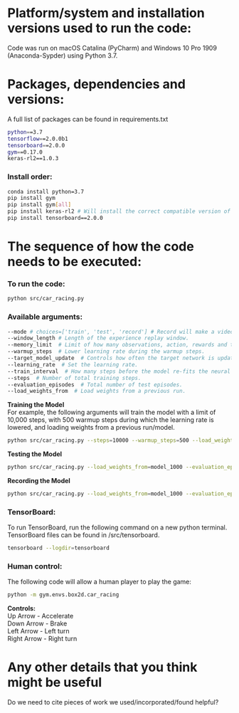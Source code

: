 # Platform/system and installation versions used to run the code:  

Code was run on macOS Catalina (PyCharm) and Windows 10 Pro 1909 (Anaconda-Sypder) using Python 3.7.

# Packages, dependencies and versions:  
A full list of packages can be found in requirements.txt  
```bash
python==3.7  
tensorflow==2.0.0b1  
tensorboard==2.0.0  
gym==0.17.0  
keras-rl2==1.0.3  
```

### Install order:  
```bash
conda install python=3.7  
pip install gym  
pip install gym[all]  
pip install keras-rl2 # Will install the correct compatible version of TensorFlow (2.0.0b1)  
pip install tensorboard==2.0.0  
```


# The sequence of how the code needs to be executed: 
### To run the code: 
```bash
python src/car_racing.py  
```

### Available arguments:  
```bash
--mode # choices=['train', 'test', 'record'] # Record will make a video of the runs
--window_length # Length of the experience replay window.
--memory_limit  # Limit of how many observations, action, rewards and terminal states to store.
--warmup_steps  # Lower learning rate during the warmup steps.
--target_model_update  # Controls how often the target network is updated (n'th step). 
--learning_rate  # Set the learning rate.
--train_interval  # How many steps before the model re-fits the neural network
--steps  # Number of total training steps.
--evaluation_episodes  # Total number of test episodes.
--load_weights_from  # Load weights from a previous run.
```

**Training the Model**  
For example, the following arguments will train the model with a limit of 10,000 steps, with 500 warmup steps during which the learning rate is lowered, and loading weights from a previous run/model. 
```bash
python src/car_racing.py --steps=10000 --warmup_steps=500 --load_weights_from=model_1000 --mode=train
```

**Testing the Model**
```bash
python src/car_racing.py --load_weights_from=model_1000 --evaluation_episodes=10 --mode=test 
```

**Recording the Model**
```bash
python src/car_racing.py --load_weights_from=model_1000 --evaluation_episodes=3 --mode=record 
```

### TensorBoard:
To run TensorBoard, run the following command on a new python terminal. TensorBoard files can be found in /src/tensorboard.
```bash
tensorboard --logdir=tensorboard 
```

### Human control:
The following code will allow a human player to play the game:  
```bash
python -m gym.envs.box2d.car_racing  
```
**Controls:**  
Up Arrow - Accelerate  
Down Arrow - Brake   
Left Arrow - Left turn  
Right Arrow - Right turn  


# Any other details that you think might be useful
Do we need to cite pieces of work we used/incorporated/found helpful?
